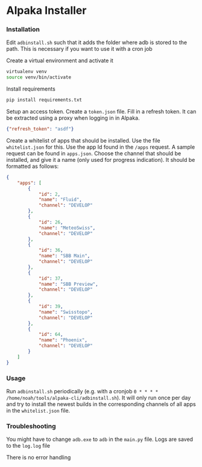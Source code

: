 # Alpaka Installer

### Installation
Edit `adbinstall.sh` such that it adds the folder where adb is stored to the path. This is necessary if you want to use it with a cron job

Create a virtual environment and activate it
```bash
virtualenv venv
source venv/bin/activate
```

Install requirements
```bash
pip install requirements.txt
```

Setup an access token. Create a `token.json` file. Fill in a refresh token. It can be extracted using a proxy when logging in in Alpaka.
```json
{"refresh_token": "asdf"}
```

Create a whitelist of apps that should be installed. Use the file `whitelist.json` for this. Use the app Id found in the `/apps` request. A sample request can be found in `apps.json`. Choose the channel that should be installed, and give it a name (only used for progress indication).
It should be formatted as follows:
```json
{
    "apps": [
        {
            "id": 2,
            "name": "Fluid",
            "channel": "DEVELOP"
        },
        {
            "id": 26,
            "name": "MeteoSwiss",
            "channel": "DEVELOP"
        },
        {
            "id": 36,
            "name": "SBB Main",
            "channel": "DEVELOP"
        },
        {
            "id": 37,
            "name": "SBB Preview",
            "channel": "DEVELOP"
        },
        {
            "id": 39,
            "name": "Swisstopo",
            "channel": "DEVELOP"
        },
        {
            "id": 64,
            "name": "Phoenix",
            "channel": "DEVELOP"
        }
    ]
}
```


### Usage
Run `adbinstall.sh` periodically (e.g. with a cronjob `0 * * * * /home/noah/tools/alpaka-cli/adbinstall.sh`). It will only run once per day and try to install the newest builds in the corresponding channels of all apps in the `whitelist.json` file.

### Troubleshooting
You might have to change `adb.exe` to `adb` in the `main.py` file. Logs are saved to the `log.log` file

There is no error handling